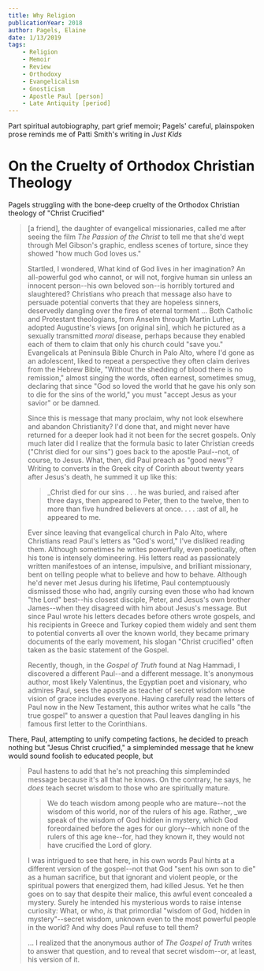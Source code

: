 ```yaml
---
title: Why Religion
publicationYear: 2018
author: Pagels, Elaine
date: 1/13/2019
tags:
    - Religion
    - Memoir
    - Review
    - Orthodoxy
    - Evangelicalism
    - Gnosticism
    - Apostle Paul [person]
    - Late Antiquity [period]
---
```


Part spiritual autobiography, part grief memoir; Pagels' careful, plainspoken prose reminds me of Patti Smith's writing in _Just Kids_

# On the Cruelty of Orthodox Christian Theology

Pagels struggling with the bone-deep cruelty of the Orthodox Christian theology of "Christ Crucified"

> [a friend], the daughter of evangelical missionaries, called me after seeing the film _The Passion of the Christ_ to tell me that she'd wept through Mel Gibson's graphic, endless scenes of torture, since they showed "how much God loves us."
>
> Startled, I wondered, What kind of God lives in her imagination? An all-powerful god who cannot, or will not, forgive human sin unless an innocent person--his own beloved son--is horribly tortured and slaughtered? Christians who preach that message also have to persuade potential converts that they are hopeless sinners, deservedly dangling over the fires of eternal torment ... Both Catholic and Protestant theologians, from Anselm through Martin Luther, adopted Augustine's views [on original sin], which he pictured as a sexually transmitted _moral_ disease, perhaps because they enabled each of them to claim that only his church could "save you." Evangelicals at Peninsula Bible Church in Palo Alto, where I'd gone as an adolescent, liked to repeat a perspective they often claim derives from the Hebrew Bible, "Without the shedding of blood there is no remission," almost singing the words, often earnest, sometimes smug, declaring that since "God so loved the world that he gave his only son to die for the sins of the world," you must "accept Jesus as your savior" or be damned.
>
> Since this is message that many proclaim, why not look elsewhere and abandon Christianity? I'd done that, and might never have returned for a deeper look had it not been for the secret gospels. Only much later did I realize that the formula basic to later Christian creeds ("Christ died for our sins") goes back to the apostle Paul--not, of course, to Jesus. What, then, did Paul preach as "good news"? Writing to converts in the Greek city of Corinth about twenty years after Jesus's death, he summed it up like this:
>
> > _Christ died for our sins . . . he was buried, and raised after three days, then appeared to Peter, then to the twelve, then to more than five hundred believers at once. . . . :ast of all, he appeared to me.
>
> Ever since leaving that evangelical church in Palo Alto, where Christians read Paul's letters as "God's word," I've disliked reading them. Although sometimes he writes powerfully, even poetically, often his tone is intensely domineering. His letters read as passionately written manifestoes of an intense, impulsive, and brilliant missionary, bent on telling people what to believe and how to behave. Although he'd never met Jesus during his lifetime, Paul contemptuously dismissed those who had, angrily cursing even those who had known "the Lord" best--his closest disciple, Peter, and Jesus's own brother James--when they disagreed with him about Jesus's message. But since Paul wrote his letters decades before others wrote gospels, and his recipients in Greece and Turkey copied them widely and sent them to potential converts all over the known world, they became primary documents of the early movement, his slogan "Christ crucified" often taken as the basic statement of the Gospel.
>
> Recently, though, in the _Gospel of Truth_ found at Nag Hammadi, I discovered a different Paul--and a different message. It's anonymous author, most likely Valentinus, the Egyptian poet and visionary, who admires Paul, sees the apostle as teacher of secret wisdom whose vision of grace includes everyone. Having carefully read the letters of Paul now in the New Testament, this author writes what he calls "the true gospel" to answer a question that Paul leaves dangling in his famous first letter to the Corinthians.

There, Paul, attempting to unify competing factions, he decided to preach nothing but "Jesus Christ crucified," a simpleminded message that he knew would sound foolish to educated people, but

> Paul hastens to add that he's not preaching this simpleminded message because it's all that he knows. On the contrary, he says, he _does_ teach secret wisdom to those who are spiritually mature.
>
> > We do teach wisdom among people who are mature--not the wisdom of this world, nor of the rulers of his age. Rather, _we speak of the wisdom of God hidden in mystery, which God foreordained before the ages for our glory--which none of the rulers of this age kne--for, had they known it, they would not have crucified the Lord of glory.
>
> I was intrigued to see that here, in his own words Paul hints at a different version of the gospel--not that God "sent his own son to die" as a human sacrifice, but that ignorant and violent people, or the spiritual powers that energized them, had killed Jesus. Yet he then goes on to say that despite their malice, this awful event concealed a mystery. Surely he intended his mysterious words to raise intense curiosity: What, or who, _is_ that primordial "wisdom of God, hidden in mystery"--secret wisdom, unknown even to the most powerful people in the world? And why does Paul refuse to tell them?
>
> ... I realized that the anonymous author of _The Gospel of Truth_ writes to answer that question, and to reveal that secret wisdom--or, at least, his version of it.

